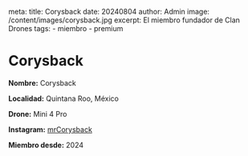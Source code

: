 meta:
  title: Corysback
  date: 20240804
  author: Admin
  image: /content/images/corysback.jpg
  excerpt: El miembro fundador de Clan Drones
  tags:
    - miembro
    - premium

# Corysback
**Nombre:** Corysback

**Localidad:** Quintana Roo, México

**Drone:** Mini 4 Pro

**Instagram:** [mrCorysback](https://instagram.com/mrcorysback)

**Miembro desde:** 2024
